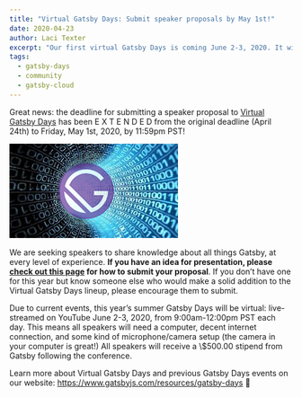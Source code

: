 ```yaml
---
title: "Virtual Gatsby Days: Submit speaker proposals by May 1st!"
date: 2020-04-23
author: Laci Texter
excerpt: "Our first virtual Gatsby Days is coming June 2-3, 2020. It will be live-streamed on YouTube from 9:00am to noon PST both days, and we want YOU to send in a speaker proposal!"
tags:
  - gatsby-days
  - community
  - gatsby-cloud
---
```


Great news: the deadline for submitting a speaker proposal to [Virtual Gatsby Days](https://www.gatsbyjs.com/resources/gatsby-days/) has been E X T E N D E D from the original deadline (April 24th) to Friday, May 1st, 2020, by 11:59pm PST!

![Gatsby logo in virtual tunnel](./virtualGatsbyDays.jpg)

We are seeking speakers to share knowledge about all things Gatsby, at every level of experience. **If you have an idea for presentation, please [check out this page](https://docs.google.com/forms/d/e/1FAIpQLSfjUpqpmRL18ydo_PmC4jxvPG8xhOlix43KeRHOhUbPp3u7Mw/viewform?usp=sf_link) for how to submit your proposal**. If you don’t have one for this year but know someone else who would make a solid addition to the Virtual Gatsby Days lineup, please encourage them to submit.

Due to current events, this year’s summer Gatsby Days will be virtual: live-streamed on YouTube June 2-3, 2020, from 9:00am-12:00pm PST each day. This means all speakers will need a computer, decent internet connection, and some kind of microphone/camera setup (the camera in your computer is great!) All speakers will receive a \\$500.00 stipend from Gatsby following the conference.

Learn more about Virtual Gatsby Days and previous Gatsby Days events on our website: <https://www.gatsbyjs.com/resources/gatsby-days> 💜
